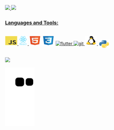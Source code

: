
<div style="display: inline_block">
  <a href="https://github.com/feasantos">
    <img height="165em" src="https://github-readme-stats.vercel.app/api?username=feasantos&show_icons=true&theme=city_lights&include_all_commits=true&count_private=true"/>
    <img height="165em" src="https://github-readme-stats.vercel.app/api/top-langs/?username=feasantos&layout=compact&langs_count=16&theme=city_lights&count_private=true"/>
</div>
  
  
##
<h3 align="left">Languages and Tools:</h3> 
<div style="display: inline_block"><br>
<img aligns="center" alt="CSS" height="30" width="40" src="https://raw.githubusercontent.com/devicons/devicon/master/icons/javascript/javascript-original.svg">
<a href="https://reactjs.org/" target="_blank"> <img src="https://raw.githubusercontent.com/devicons/devicon/master/icons/react/react-original-wordmark.svg" alt="react" width="30" height="30"/> </a> 
<img aligns="center" alt="HTML" height="30" width="40" src="https://raw.githubusercontent.com/devicons/devicon/master/icons/html5/html5-original.svg">
<img aligns="center" alt="CSS" height="30" width="40" src="https://raw.githubusercontent.com/devicons/devicon/master/icons/css3/css3-original.svg">
<a href="https://flutter.dev" target="_blank"> <img src="https://www.vectorlogo.zone/logos/flutterio/flutterio-icon.svg" alt="flutter" width="30" height="40"/> </a>
<a href="https://git-scm.com/" target="_blank"> <img src="https://www.vectorlogo.zone/logos/git-scm/git-scm-icon.svg" alt="git" width="40" height="30"/> </a> 
<a href="https://www.linux.org/" target="_blank"> <img src="https://raw.githubusercontent.com/devicons/devicon/master/icons/linux/linux-original.svg" alt="linux" width="40" height="30"/> </a>   
 <img align="center" alt="Rafa-Python" height="30" width="40" src="https://raw.githubusercontent.com/devicons/devicon/master/icons/python/python-original.svg">
  
##
  
  <div> 
  
  <a href="https://www.linkedin.com/in/feasantos/)" target="_blank"><img src="https://img.shields.io/badge/-LinkedIn-%230077B5?style=for-the-badge&logo=linkedin&logoColor=white" target="_blank"></a> 
    

![Snake animation](https://github.com/rafaballerini/rafaballerini/blob/output/github-contribution-grid-snake.svg)
 
</div>
